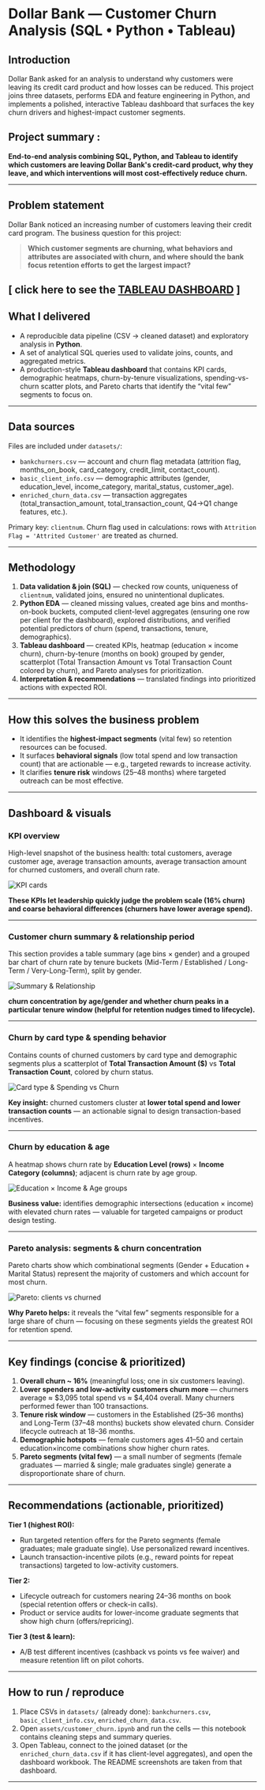 # Dollar Bank — Customer Churn Analysis (SQL • Python • Tableau)

## Introduction
Dollar Bank asked for an analysis to understand why customers were leaving its credit card product and how losses can be reduced. This project joins three datasets, performs EDA and feature engineering in Python, and implements a polished, interactive Tableau dashboard that surfaces the key churn drivers and highest-impact customer segments.


## Project summary :

**End-to-end analysis combining SQL, Python, and Tableau to identify which customers are leaving Dollar Bank's credit-card product, why they leave, and which interventions will most cost-effectively reduce churn.**

---

## Problem statement 

Dollar Bank noticed an increasing number of customers leaving their credit card program. The business question for this project:

> **Which customer segments are churning, what behaviors and attributes are associated with churn, and where should the bank focus retention efforts to get the largest impact?**

[ click here to see the [TABLEAU DASHBOARD](https://public.tableau.com/app/profile/dhiya.m1679/viz/CHURNDASH/Dashboard1?publish=yes) ]
---

## What I delivered
- A reproducible data pipeline (CSV → cleaned dataset) and exploratory analysis in **Python**.  
- A set of analytical SQL queries used to validate joins, counts, and aggregated metrics.  
- A production-style **Tableau dashboard** that contains KPI cards, demographic heatmaps, churn-by-tenure visualizations, spending-vs-churn scatter plots, and Pareto charts that identify the “vital few” segments to focus on.

---

## Data sources
Files are included under `datasets/`:
- `bankchurners.csv` — account and churn flag metadata (attrition flag, months_on_book, card_category, credit_limit, contact_count).  
- `basic_client_info.csv` — demographic attributes (gender, education_level, income_category, marital_status, customer_age).  
- `enriched_churn_data.csv` — transaction aggregates (total_transaction_amount, total_transaction_count, Q4→Q1 change features, etc.).

Primary key: `clientnum`. Churn flag used in calculations: rows with `Attrition Flag = 'Attrited Customer'` are treated as churned.

---

## Methodology
1. **Data validation & join (SQL)** — checked row counts, uniqueness of `clientnum`, validated joins, ensured no unintentional duplicates.  
2. **Python EDA** — cleaned missing values, created age bins and months-on-book buckets, computed client-level aggregates (ensuring one row per client for the dashboard), explored distributions, and verified potential predictors of churn (spend, transactions, tenure, demographics).  
3. **Tableau dashboard** — created KPIs, heatmap (education × income churn), churn-by-tenure (months on book) grouped by gender, scatterplot (Total Transaction Amount vs Total Transaction Count colored by churn), and Pareto analyses for prioritization.
4. **Interpretation & recommendations** — translated findings into prioritized actions with expected ROI.

---

## How this solves the business problem
- It identifies the **highest-impact segments** (vital few) so retention resources can be focused.  
- It surfaces **behavioral signals** (low total spend and low transaction count) that are actionable — e.g., targeted rewards to increase activity.  
- It clarifies **tenure risk** windows (25–48 months) where targeted outreach can be most effective.

---

## Dashboard & visuals

### KPI overview  
High-level snapshot of the business health: total customers, average customer age, average transaction amounts, average transaction amount for churned customers, and overall churn rate.

![KPI cards](images/screenshot_kpis.png)

 **These KPIs let leadership quickly judge the problem scale (16% churn) and coarse behavioral differences (churners have lower average spend).**

---

### Customer churn summary & relationship period  
This section provides a table summary (age bins × gender) and a grouped bar chart of churn rate by tenure buckets (Mid-Term / Established / Long-Term / Very-Long-Term), split by gender.

![Summary & Relationship](images/screenshot_summary_relationship.png)

**churn concentration by age/gender and whether churn peaks in a particular tenure window (helpful for retention nudges timed to lifecycle).**

---

### Churn by card type & spending behavior  
Contains counts of churned customers by card type and demographic segments plus a scatterplot of **Total Transaction Amount ($)** vs **Total Transaction Count**, colored by churn status.

![Card type & Spending vs Churn](images/screenshot_spend_cardtype.png)

**Key insight:** churned customers cluster at **lower total spend and lower transaction counts** — an actionable signal to design transaction-based incentives.

---

### Churn by education & age  
A heatmap shows churn rate by **Education Level (rows)** × **Income Category (columns)**; adjacent is churn rate by age group.

![Education × Income & Age groups](images/screenshot_edu_age.png)

**Business value:** identifies demographic intersections (education × income) with elevated churn rates — valuable for targeted campaigns or product design testing.

---

### Pareto analysis: segments & churn concentration  
Pareto charts show which combinational segments (Gender + Education + Marital Status) represent the majority of customers and which account for most churn.

![Pareto: clients vs churned](images/screenshot_pareto_clients_churned.png)

**Why Pareto helps:** it reveals the “vital few” segments responsible for a large share of churn — focusing on these segments yields the greatest ROI for retention spend.

---

## Key findings (concise & prioritized)
1. **Overall churn ~ 16%** (meaningful loss; one in six customers leaving).  
2. **Lower spenders and low-activity customers churn more** — churners average ≈ $3,095 total spend vs ≈ $4,404 overall. Many churners performed fewer than 100 transactions.  
3. **Tenure risk window** — customers in the Established (25–36 months) and Long-Term (37–48 months) buckets show elevated churn. Consider lifecycle outreach at 18–36 months.  
4. **Demographic hotspots** — female customers ages 41–50 and certain education×income combinations show higher churn rates.  
5. **Pareto segments (vital few)** — a small number of segments (female graduates — married & single; male graduates single) generate a disproportionate share of churn.

---

## Recommendations (actionable, prioritized)
**Tier 1 (highest ROI):**
- Run targeted retention offers for the Pareto segments (female graduates; male graduate single). Use personalized reward incentives.  
- Launch transaction-incentive pilots (e.g., reward points for repeat transactions) targeted to low-activity customers.

**Tier 2:**
- Lifecycle outreach for customers nearing 24–36 months on book (special retention offers or check-in calls).  
- Product or service audits for lower-income graduate segments that show high churn (offers/repricing).

**Tier 3 (test & learn):**
- A/B test different incentives (cashback vs points vs fee waiver) and measure retention lift on pilot cohorts.

---

## How to run / reproduce
1. Place CSVs in `datasets/` (already done): `bankchurners.csv`, `basic_client_info.csv`, `enriched_churn_data.csv`.  
2. Open `assets/customer_churn.ipynb` and run the cells — this notebook contains cleaning steps and summary queries.  
3. Open Tableau, connect to the joined dataset (or the `enriched_churn_data.csv` if it has client-level aggregates), and open the dashboard workbook. The README screenshots are taken from that dashboard.

---


